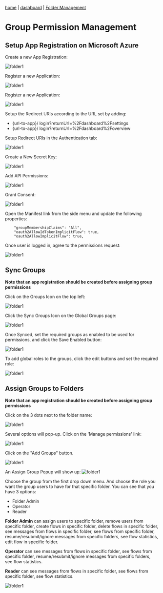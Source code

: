 [home](../README.md) | [dashboard](dashboard.md) | [Folder Management](foldermanagement.md)

# Group Permission Management



## Setup App Registration on Microsoft Azure

Create a new App Registration:

![folder1](../images/dashboard/groupman_1.png)

Register a new Application:

![folder1](../images/dashboard/groupman_2.png)

Register a new Application:

![folder1](../images/dashboard/groupman_3.png)

Setup the Redirect URIs according to the URL set by adding:
-	{url-to-app}/ login?returnUrl=%2Fdashboard%2Fsettings
-	{url-to-app}/ login?returnUrl=%2Fdashboard%2Foverview

Setup Redirect URIs in the Authentication tab:

![folder1](../images/dashboard/groupman_4.png)

Create a New Secret Key:

![folder1](../images/dashboard/groupman_5.png)

Add API Permissions:

![folder1](../images/dashboard/groupman_6.png)

Grant Consent:

![folder1](../images/dashboard/groupman_7.png)

Open the Manifest link from the side menu and update the following properties:

```
    "groupMembershipClaims": "All",
    "oauth2AllowIdTokenImplicitFlow": true,
    "oauth2AllowImplicitFlow": true,
```

Once user is logged in, agree to the permissions request:

![folder1](../images/dashboard/groupman_8.png)





## Sync Groups

**Note that an app registration should be created before assigning group permissions**

Click on the Groups Icon on the top left:

![folder1](../images/dashboard/groupman_9.png)
 

Click the Sync Groups Icon on the Global Groups page:

![folder1](../images/dashboard/groupman_10.png)
 

Once Synced, set the required groups as enabled to be used for permissions, and click the Save Enabled button:

![folder1](../images/dashboard/groupman_11.png)

 
To add global roles to the groups, click the edit buttons and set the required role:

![folder1](../images/dashboard/groupman_12.png)





## Assign Groups to Folders

**Note that an app registration should be created before assigning group permissions**


Click on the 3 dots next to the folder name:

![folder1](../images/dashboard/groupman_13.png)

Several options will pop-up. Click on the 'Manage permissions' link:

![folder1](../images/dashboard/groupman_14.png)

Click on the "Add Groups" button.

![folder1](../images/dashboard/groupman_15.png)

An Assign Group Popup will show up:
![folder1](../images/dashboard/groupman_16.png)

Choose the group from the first drop down menu. And choose the role you want the group users to have for that specific folder. You can see that you have 3 options:
- Folder Admin
- Operator
- Reader

**Folder Admin** can assign users to specific folder, remove users from specific folder, create flows in specific folder, delete flows in specific folder, see messages from flows in specific folder, see flows from specific folder, resume/resubmit/ignore messages from specific folders, see flow statistics, edit flow in specific folder.

**Operator** can see messages from flows in specific folder, see flows from specific folder, resume/resubmit/ignore messages from specific folders, see flow statistics.

**Reader** can see messages from flows in specific folder, see flows from specific folder, see flow statistics.

![folder1](../images/dashboard/groupman_17.png)
